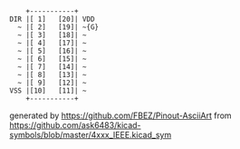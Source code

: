 

	    +-----------+
	DIR |[ 1]   [20]| VDD
	  ~ |[ 2]   [19]| ~{G}
	  ~ |[ 3]   [18]| ~
	  ~ |[ 4]   [17]| ~
	  ~ |[ 5]   [16]| ~
	  ~ |[ 6]   [15]| ~
	  ~ |[ 7]   [14]| ~
	  ~ |[ 8]   [13]| ~
	  ~ |[ 9]   [12]| ~
	VSS |[10]   [11]| ~
	    +-----------+


generated by https://github.com/FBEZ/Pinout-AsciiArt from https://github.com/ask6483/kicad-symbols/blob/master/4xxx_IEEE.kicad_sym